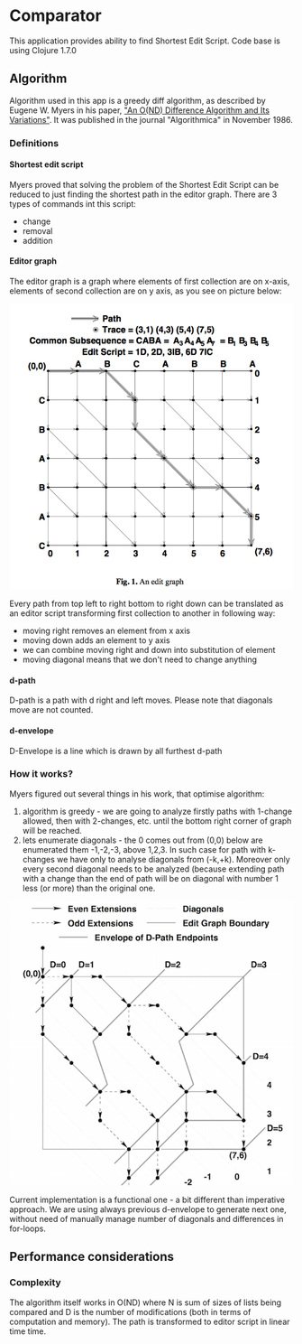 # Comparator

This application provides ability to find Shortest Edit Script. Code base is using Clojure 1.7.0

## Algorithm

Algorithm used in this app is a greedy diff algorithm, as described by Eugene W. Myers in his paper,  ["An O(ND) Difference Algorithm and Its Variations"](http://xmailserver.org/diff2.pdf). It was published in the journal "Algorithmica" in November 1986.

### Definitions

#### Shortest edit script

Myers proved that solving the problem of the Shortest Edit Script can be reduced to just finding the shortest path in the editor graph. There are 3 types of commands int this script: 

* change  
* removal 
* addition 

#### Editor graph

The editor graph is a graph where elements of first collection are on x-axis, elements of second collection are on y axis, as you see on picture below:

![Editor graph](editor_graph.png "Editor graph")

Every path from top left to right bottom to right down can be translated as an editor script transforming first collection to another in following way:

 - moving right removes an element from x axis
 - moving down adds an element to y axis
 - we can combine moving right and down into substitution of element
 - moving diagonal means that we don't need to change anything
 
#### d-path

D-path is a path with d right and left moves. Please note that diagonals move are not counted.

#### d-envelope

D-Envelope is a line which is drawn by all furthest d-path

### How it works?

Myers figured out several things in his work, that optimise algorithm:
1. algorithm is greedy - we are going to analyze firstly paths with 1-change allowed, then with 2-changes, etc. until the bottom right corner of graph will be reached.
2. lets enumerate diagonals - the 0 comes out from (0,0) below are enumerated them -1,-2,-3, above 1,2,3. In such case
 for path with k-changes we have only to analyse diagonals from (-k,+k). Moreover only every second diagonal needs to be analyzed (because extending
 path with a change than the end of path will be on diagonal with number 1 less (or more) than the original one.
 
 ![Diagonals example](diagonals.png "Diagonals on editor graph")

Current implementation is a functional one - a bit different than imperative approach. We are using always previous d-envelope to generate next one, 
without need of manually manage number of diagonals and differences in for-loops. 

## Performance considerations

### Complexity

The algorithm itself works in O(ND) where N is sum of sizes of lists being compared and D is the number of modifications (both in terms of computation and memory). The path is transformed to editor script in linear time time.

